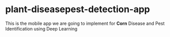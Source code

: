 # plant-diseasepest-detection-app
This is the mobile app we are going to implement for **Corn** Disease and Pest Identification using Deep Learning
